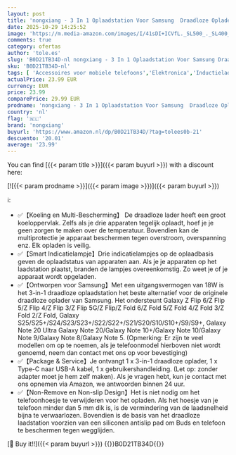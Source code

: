 ```yaml
---
layout: post
title: 'nongxiang - 3 In 1 Oplaadstation Voor Samsung  Draadloze Oplader Inductief Laadstation Voor Samsung S25/S25+/S24/S23/S22/Z Fold/Z Flip Series/Galaxy Watch/Buds Opladen Dock Stand'
date: 2025-10-29 14:25:52
image: 'https://m.media-amazon.com/images/I/41sDI+ICVfL._SL500_._SL400_.jpg'
comments: true
category: ofertas
author: 'tole.es'
slug: 'B0D21TB34D-nl nongxiang - 3 In 1 Oplaadstation Voor Samsung Draadloze...'
sku: 'B0D21TB34D-nl'
tags: [ 'Accessoires voor mobiele telefoons','Elektronica','Inductieladers voor mobiele telefoons','Mobiele telefoonladers','Mobiele telefoons & communicatieproducten','nongxiang','🇳🇱', ]
actualPrice: 23.99 EUR
currency: EUR
price: 23.99
comparePrice: 29.99 EUR
prodname: 'nongxiang - 3 In 1 Oplaadstation Voor Samsung  Draadloze Oplader Inductief Laadstation Voor Samsung S25/S25+/S24/S23/S22/Z Fold/Z Flip Series/Galaxy Watch/Buds Opladen Dock Stand'
country: 'nl'
flag: '🇳🇱'
brand: 'nongxiang'
buyurl: 'https://www.amazon.nl/dp/B0D21TB34D/?tag=tolees0b-21'
descuento: '20.01'
average: '23.99'
---
```


You can find [{{< param title >}}]({{< param buyurl >}}) with a discount here:

[![{{< param prodname >}}]({{< param image >}})]({{< param buyurl >}})

ℹ️:

- ✅【Koeling en Multi-Bescherming】 De draadloze lader heeft een groot koeloppervlak. Zelfs als je drie apparaten tegelijk oplaadt, hoef je je geen zorgen te maken over de temperatuur. Bovendien kan de multiprotectie je apparaat beschermen tegen overstroom, overspanning enz. Elk opladen is veilig.
- ✅【Smart Indicatielampje】Drie indicatielampjes op de oplaadbasis geven de oplaadstatus van apparaten aan. Als je je apparaten op het laadstation plaatst, branden de lampjes overeenkomstig. Zo weet je of je apparaat wordt opgeladen.
- ✅【Ontworpen voor Samsung】Met een uitgangsvermogen van 18W is het 3-in-1 draadloze oplaadstation het beste alternatief voor de originele draadloze oplader van Samsung. Het ondersteunt Galaxy Z Flip 6/Z Flip 5/Z Flip 4/Z Flip 3/Z Flip 5G/Z Flip/Z Fold 6/Z Fold 5/Z Fold 4/Z Fold 3/Z Fold 2/Z Fold, Galaxy S25/S25+/S24/S23/S23+/S22/S22+/S21/S20/S10/S10+/S9/S9+, Galaxy Note 20 Ultra Galaxy Note 20/Galaxy Note 10+/Galaxy Note 10/Galaxy Note 9/Galaxy Note 8/Galaxy Note 5. (Opmerking: Er zijn te veel modellen om op te noemen, als je telefoonmodel hierboven niet wordt genoemd, neem dan contact met ons op voor bevestiging)
- ✅【Package & Service】Je ontvangt 1 x 3-in-1 draadloze oplader, 1 x Type-C naar USB-A kabel, 1 x gebruikershandleiding. (Let op: zonder adapter moet je hem zelf maken). Als je vragen hebt, kun je contact met ons opnemen via Amazon, we antwoorden binnen 24 uur.
- ✅【Non-Remove en Non-slip Design】Het is niet nodig om het telefoonhoesje te verwijderen voor het opladen. Als het hoesje van je telefoon minder dan 5 mm dik is, is de vermindering van de laadsnelheid bijna te verwaarlozen. Bovendien is de basis van het draadloze laadstation voorzien van een siliconen antislip pad om Buds en telefoon te beschermen tegen wegglijden.

[🛒 Buy it!!]({{< param buyurl >}})
{{<world>}}B0D21TB34D{{</world>}}
